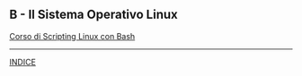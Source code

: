 ## B - Il Sistema Operativo Linux


[Corso di Scripting Linux con Bash](https://github.com/filippo-bilardo/Guida-allo-scripting-Linux-con-Bash/blob/main/README.md)

---
[INDICE](<../README.md>)

